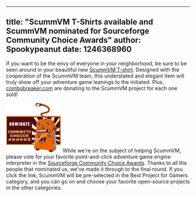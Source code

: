 
---
title: "ScummVM T-Shirts available and ScummVM nominated for Sourceforge Community Choice Awards"
author: Spookypeanut
date: 1246368960
---

If you want to be the envy of everyone in your neighborhood, be sure to be seen around in your beautiful new [ScummVM T-shirt](http://combobreaker.com/?page_id=886/). Designed with the cooperation of the ScummVM team, this understated and elegant item will truly show off your adventure game leanings to the initiated. Plus, [combobreaker.com](http://combobreaker.com/) are donating to the ScummVM project for each one sold!

[![SF.net Community Choice Awards](/data/news/20090630.png)](http://sf.net/community/cca09/vote/?f=438) While we're on the subject of helping ScummVM, please vote for your favorite point-and-click adventure game engine interpreter in the [Sourceforge Community Choice Awards](http://sf.net/community/cca09/vote/?f=438). Thanks to all the people that nominated us, we've made it through to the final round. If you click the link, ScummVM will be pre-selected in the Best Project for Gamers category, and you can go on and choose your favorite open-source projects in the other categories.
